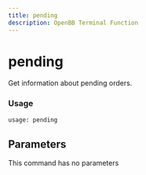 ```yaml
---
title: pending
description: OpenBB Terminal Function
---
```


# pending

Get information about pending orders.

### Usage 
```python
usage: pending
```

## Parameters

This command has no parameters


